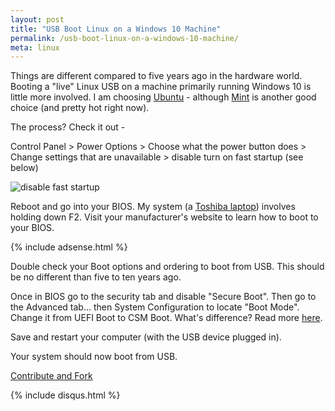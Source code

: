 ```yaml
---
layout: post
title: "USB Boot Linux on a Windows 10 Machine"
permalink: /usb-boot-linux-on-a-windows-10-machine/
meta: linux
---
```

Things are different compared to five years ago in the hardware world.  Booting a "live" Linux USB on a machine primarily running Windows 10 is little more involved.  I am choosing [Ubuntu](http://www.ubuntu.com) - although [Mint](http://linuxmint.com) is another good choice (and pretty hot right now).

The process?  Check it out -

Control Panel > Power Options > Choose what the power button does >  Change settings that are unavailable > disable turn on fast startup (see below)

![disable fast startup](http://abe90238e3b628565257-c47b312812e6878374960f5d0b7661c9.r73.cf1.rackcdn.com/usb-boot.PNG)

Reboot and go into your BIOS.  My system (a [Toshiba laptop](http://www.toshiba.com/)) involves holding down F2.  Visit your manufacturer's website to learn how to boot to your BIOS.

{% include adsense.html %}

Double check your Boot options and ordering to boot from USB.  This should be no different than five to ten years ago.

Once in BIOS go to the security tab and disable "Secure Boot".  Then go to the Advanced tab... then System Configuration to locate "Boot Mode".  Change it from UEFI Boot to CSM Boot.  What's difference?  Read more [here](http://superuser.com/questions/496026/what-is-the-difference-in-boot-with-bios-and-boot-with-uefi).

Save and restart your computer (with the USB device plugged in).

Your system should now boot from USB.

<span class="fi-page-edit size-21"></span> <a href="{{ site.post_source_root }}2015-11-10-usb-boot-linux-on-a-windows-10-machine.markdown" target="_blank">Contribute and Fork</a>

{% include disqus.html %}
